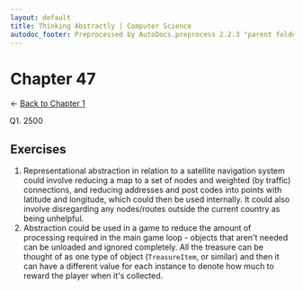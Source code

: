 ```yaml
---
layout: default
title: Thinking Abstractly | Computer Science
autodoc_footer: Preprocessed by AutoDocs.preprocess 2.2.3 "parent folders in indexes *should* now display properly" ⓒ Starwort, 2020
---
```


<style>
    :not(ul) + ol {
        counter-reset: list-ctr;
        list-style-type: none;
        list-style-position: outside;
    }
    :not(ul) + ol > li {
        counter-increment: list-ctr;
    }
    :not(ul) + ol > li::before {
        content:"Q" counter(list-ctr) ". ";
        margin-left: -25px;
    }
    ol ul {
        list-style-type: lower-alpha;
    }
    ol ul ul {
        list-style-type: lower-roman;
    }
    ul ol {
        list-style-type: circle;
    }
    ul {
        list-style-type: decimal;
    }
    ul ul {
        list-style-type: lower-alpha;
    }
    ul ul ul {
        list-style-type: lower-roman;
    }
</style>
# Chapter 47

← [Back to Chapter 1](./index.html)

1. 2500

## Exercises

- Representational abstraction in relation to a satellite navigation system could involve reducing a map to a set of nodes and weighted (by traffic) connections, and reducing addresses and post codes into points with latitude and longitude, which could then be used internally. It could also involve disregarding any nodes/routes outside the current country as being unhelpful.
- Abstraction could be used in a game to reduce the amount of processing required in the main game loop - objects that aren't needed can be unloaded and ignored completely. All the treasure can be thought of as one type of object (`TreasureItem`, or similar) and then it can have a different value for each instance to denote how much to reward the player when it's collected.
